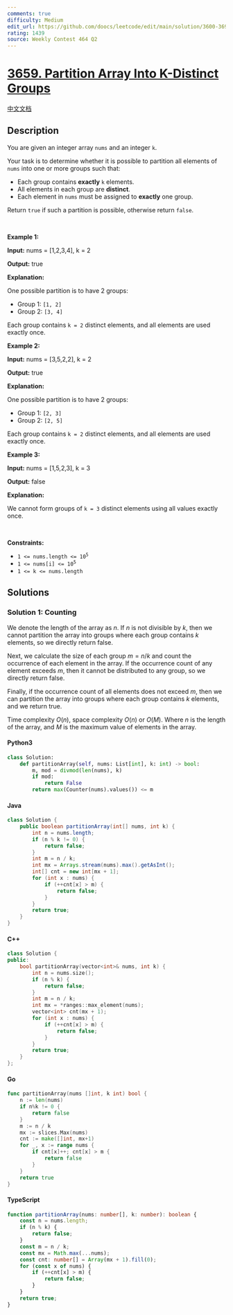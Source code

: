```yaml
---
comments: true
difficulty: Medium
edit_url: https://github.com/doocs/leetcode/edit/main/solution/3600-3699/3659.Partition%20Array%20Into%20K-Distinct%20Groups/README_EN.md
rating: 1439
source: Weekly Contest 464 Q2
---
```


<!-- problem:start -->

# [3659. Partition Array Into K-Distinct Groups](https://leetcode.com/problems/partition-array-into-k-distinct-groups)

[中文文档](/solution/3600-3699/3659.Partition%20Array%20Into%20K-Distinct%20Groups/README.md)

## Description

<!-- description:start -->

<p>You are given an integer array <code>nums</code> and an integer <code>k</code>.</p>

<p>Your task is to determine whether it is possible to partition all elements of <code>nums</code> into one or more groups such that:</p>

<ul>
	<li>Each group contains <strong>exactly</strong> <code>k</code> elements.</li>
	<li>All elements in each group are <strong>distinct</strong>.</li>
	<li>Each element in <code>nums</code> must be assigned to <strong>exactly</strong> one group.</li>
</ul>

<p>Return <code>true</code> if such a partition is possible, otherwise return <code>false</code>.</p>

<p>&nbsp;</p>
<p><strong class="example">Example 1:</strong></p>

<div class="example-block">
<p><strong>Input:</strong> <span class="example-io">nums = [1,2,3,4], k = 2</span></p>

<p><strong>Output:</strong> <span class="example-io">true</span></p>

<p><strong>Explanation:</strong></p>

<p>One possible partition is to have 2 groups:</p>

<ul>
	<li>Group 1: <code>[1, 2]</code></li>
	<li>Group 2: <code>[3, 4]</code></li>
</ul>

<p>Each group contains <code>k = 2</code> distinct elements, and all elements are used exactly once.</p>
</div>

<p><strong class="example">Example 2:</strong></p>

<div class="example-block">
<p><strong>Input:</strong> <span class="example-io">nums = [3,5,2,2], k = 2</span></p>

<p><strong>Output:</strong> <span class="example-io">true</span></p>

<p><strong>Explanation:</strong></p>

<p>One possible partition is to have 2 groups:</p>

<ul>
	<li>Group 1: <code>[2, 3]</code></li>
	<li>Group 2: <code>[2, 5]</code></li>
</ul>

<p>Each group contains <code>k = 2</code> distinct elements, and all elements are used exactly once.</p>
</div>

<p><strong class="example">Example 3:</strong></p>

<div class="example-block">
<p><strong>Input:</strong> <span class="example-io">nums = [1,5,2,3], k = 3</span></p>

<p><strong>Output:</strong> <span class="example-io">false</span></p>

<p><strong>Explanation:</strong></p>

<p>We cannot form groups of <code>k = 3</code> distinct elements using all values exactly once.</p>
</div>

<p>&nbsp;</p>
<p><strong>Constraints:</strong></p>

<ul>
	<li><code>1 &lt;= nums.length &lt;= 10<sup>5</sup></code></li>
	<li><code>1 &lt;= nums[i] &lt;= 10<sup>5</sup></code></li>
	<li><code><sup>​​​​​​​</sup>1 &lt;= k &lt;= nums.length</code></li>
</ul>

<!-- description:end -->

## Solutions

<!-- solution:start -->

### Solution 1: Counting

We denote the length of the array as $n$. If $n$ is not divisible by $k$, then we cannot partition the array into groups where each group contains $k$ elements, so we directly return $\text{false}$.

Next, we calculate the size of each group $m = n / k$ and count the occurrence of each element in the array. If the occurrence count of any element exceeds $m$, then it cannot be distributed to any group, so we directly return $\text{false}$.

Finally, if the occurrence count of all elements does not exceed $m$, then we can partition the array into groups where each group contains $k$ elements, and we return $\text{true}$.

Time complexity $O(n)$, space complexity $O(n)$ or $O(M)$. Where $n$ is the length of the array, and $M$ is the maximum value of elements in the array.

<!-- tabs:start -->

#### Python3

```python
class Solution:
    def partitionArray(self, nums: List[int], k: int) -> bool:
        m, mod = divmod(len(nums), k)
        if mod:
            return False
        return max(Counter(nums).values()) <= m
```

#### Java

```java
class Solution {
    public boolean partitionArray(int[] nums, int k) {
        int n = nums.length;
        if (n % k != 0) {
            return false;
        }
        int m = n / k;
        int mx = Arrays.stream(nums).max().getAsInt();
        int[] cnt = new int[mx + 1];
        for (int x : nums) {
            if (++cnt[x] > m) {
                return false;
            }
        }
        return true;
    }
}
```

#### C++

```cpp
class Solution {
public:
    bool partitionArray(vector<int>& nums, int k) {
        int n = nums.size();
        if (n % k) {
            return false;
        }
        int m = n / k;
        int mx = *ranges::max_element(nums);
        vector<int> cnt(mx + 1);
        for (int x : nums) {
            if (++cnt[x] > m) {
                return false;
            }
        }
        return true;
    }
};
```

#### Go

```go
func partitionArray(nums []int, k int) bool {
	n := len(nums)
	if n%k != 0 {
		return false
	}
	m := n / k
	mx := slices.Max(nums)
	cnt := make([]int, mx+1)
	for _, x := range nums {
		if cnt[x]++; cnt[x] > m {
			return false
		}
	}
	return true
}
```

#### TypeScript

```ts
function partitionArray(nums: number[], k: number): boolean {
    const n = nums.length;
    if (n % k) {
        return false;
    }
    const m = n / k;
    const mx = Math.max(...nums);
    const cnt: number[] = Array(mx + 1).fill(0);
    for (const x of nums) {
        if (++cnt[x] > m) {
            return false;
        }
    }
    return true;
}
```

<!-- tabs:end -->

<!-- solution:end -->

<!-- problem:end -->
